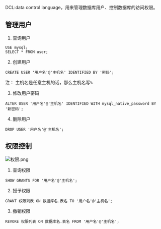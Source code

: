 DCL:data control language，用来管理数据库用户、控制数据库的访问权限。

## 管理用户
1. 查询用户
```mysql
USE mysql;
SELECT * FROM user;
```
2. 创建用户
```mysql
CREATE USER '用户名'@'主机名' IDENTIFIED BY '密码';
```
注： 主机名是任意主机的话，那么主机名写`%`

3. 修改用户密码
```mysql
ALTER USER '用户名'@'主机名' IDENTIFIED WITH mysql_native_password BY '新密码';
```
4. 删除用户
```mysql
DROP USER '用户名'@'主机名';
```

## 权限控制

![权限.png](..%2F..%2Fimages%2F%E5%9F%BA%E7%A1%80%2FDCL%2F%E6%9D%83%E9%99%90.png)

1. 查询权限
```mysql
SHOW GRANTS FOR '用户名'@'主机名';
```
2. 授予权限
```mysql
GRANT 权限列表 ON 数据库名.表名 TO '用户名'@'主机名';
```
3. 撤销权限
```mysql
REVOKE 权限列表 ON 数据库名.表名 FROM '用户名'@'主机名';
```

